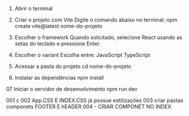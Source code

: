 01. Abrir o terminal

02. Criar o projeto com Vite
    Digite o comando abaixo no terminal:
    npm create vite@latest nome-do-projeto

03. Escolher o framework
    Quando solicitado, selecione React usando as setas do teclado e pressione Enter.

04. Escolher o variant
Escolha entre:
JavaScript
TypeScript


05. Acessar a pasta do projeto
cd nome-do-projeto

06. Instalar as dependências
npm install

07 Iniciar o servidor de desenvolvimento
npm run dev

001 c
002 App.CSS  E INDEX.CSS já possue estilizações 
003 criar pastas componets FOOTER E hEADER
004 - CRIAR  COMPONET NO INDEX 